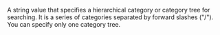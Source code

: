 A string value that specifies a hierarchical category or
category tree for searching. It is a series of categories
separated by forward slashes ("/"). You can specify only
one category tree.
